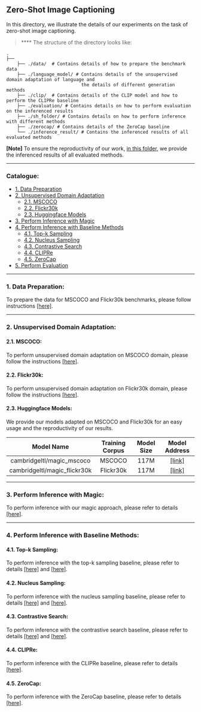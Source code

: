 ## Zero-Shot Image Captioning
In this directory, we illustrate the details of our experiments on the task of zero-shot image captioning. 

> ****  The structure of the directory looks like:

    .
    ├──
        ├── ./data/  # Contains details of how to prepare the benchmark data
        ├── ./language_model/ # Contains details of the unsupervised domain adaptation of language and 
                                the details of different generation methods
        ├── ./clip/  # Contains details of the CLIP model and how to perform the CLIPRe baseline
        ├── ./evaluation/ # Contains details on how to perform evaluation on the inferenced results
        ├── ./sh_folder/ # Contains details on how to perform inference with different methods
        ├── ./zerocap/ # Contains details of the ZeroCap baseline
        └── ./inference_result/ # Contains the inferenced results of all evaluated methods

**[Note]** To ensure the reproductivity of our work, [in this folder](https://github.com/yxuansu/MAGIC/tree/main/image_captioning/inference_result), we provide the inferenced results of all evaluated methods.

****
### Catalogue:
* <a href='#data_preparation'>1. Data Preparation</a>
* <a href='#unsupervised_domain_adaptation'>2. Unsupervised Domain Adaptation</a>
    * <a href='#mscoco_adaptation'>2.1. MSCOCO</a>
    * <a href='#flickr30k_adaptation'>2.2. Flickr30k</a>
    * <a href='#huggingface_models'>2.3. Huggingface Models</a>
* <a href='#inference_with_magic'>3. Perform Inference with Magic</a>
* <a href='#inference_with_baseline'>4. Perform Inference with Baseline Methods</a>
    * <a href='#topk_sampling'>4.1. Top-k Sampling</a>
    * <a href='#nucleues_sampling'>4.2. Nucleus Sampling</a>
    * <a href='#contrastive_search'>4.3. Contrastive Search</a>
    * <a href='#clipre'>4.4. CLIPRe</a>
    * <a href='#zerocap'>4.5. ZeroCap</a>
* <a href='#evaluation'>5. Perform Evaluation</a> 


****

<span id='data_preparation'/>

### 1. Data Preparation:
To prepare the data for MSCOCO and Flickr30k benchmarks, please follow instructions [[here]](https://github.com/yxuansu/MAGIC/tree/main/image_captioning/data).


****

<span id='unsupervised_domain_adaptation'/>

### 2. Unsupervised Domain Adaptation:

<span id='mscoco_adaptation'/>

#### 2.1. MSCOCO:
To perform unsupervised domain adaptation on MSCOCO domain, please follow the instructions [[here]](https://github.com/yxuansu/MAGIC/tree/main/image_captioning/language_model#12unsupervised-domain-adaptation-on-mscoco). 


<span id='flickr30k_adaptation'/>

#### 2.2. Flickr30k:
To perform unsupervised domain adaptation on Flickr30k domain, please follow the instructions [[here]](https://github.com/yxuansu/MAGIC/tree/main/image_captioning/language_model#22-unsupervised-domain-adaptation-on-flickr30k). 

<span id='huggingface_models'/>

#### 2.3. Huggingface Models:
We provide our models adapted on MSCOCO and Flickr30k for an easy usage and the reproductivity of our results.

|Model Name|Training Corpus|Model Size|Model Address|
|:-------------:|:-------------:|:-------------:|:-------------:|
|cambridgeltl/magic_mscoco|MSCOCO|117M|[[link]](https://huggingface.co/cambridgeltl/magic_mscoco/)|
|cambridgeltl/magic_flickr30k|Flickr30k|117M|[[link]](https://huggingface.co/cambridgeltl/magic_flickr30k/)|



****

<span id='inference_with_magic'/>

### 3. Perform Inference with Magic:
To perform inference with our magic approach, please refer to details [[here]](https://github.com/yxuansu/MAGIC/tree/main/image_captioning/sh_folder#1-magic-search).

****

<span id='inference_with_baseline'/>

### 4. Perform Inference with Baseline Methods:

<span id='topk_sampling'/>

#### 4.1. Top-k Sampling:
To perform inference with the top-k sampling baseline, please refer to details [[here]](https://github.com/yxuansu/MAGIC/tree/main/image_captioning/sh_folder#3-top-k-sampling) and [[here]](https://github.com/yxuansu/MAGIC/tree/main/image_captioning/language_model#32-top-k-sampling-).

<span id='nucleues_sampling'/>

#### 4.2. Nucleus Sampling:
To perform inference with the nucleus sampling baseline, please refer to details [[here]](https://github.com/yxuansu/MAGIC/tree/main/image_captioning/sh_folder#4-nucleus-sampling) and [[here]](https://github.com/yxuansu/MAGIC/tree/main/image_captioning/language_model#33-nucleus-sampling-).

<span id='contrastive_search'/>

#### 4.3. Contrastive Search:
To perform inference with the contrastive search baseline, please refer to details [[here]](https://github.com/yxuansu/MAGIC/tree/main/image_captioning/sh_folder#2-contrastive-search) and [[here]](https://github.com/yxuansu/MAGIC/tree/main/image_captioning/language_model#31-contrastive-search-).

<span id='clipre'/>

#### 4.4. CLIPRe:
To perform inference with the CLIPRe baseline, please refer to details [[here]](https://github.com/yxuansu/MAGIC/tree/main/image_captioning/clip#clip).

<span id='zerocap'/>

#### 4.5. ZeroCap:
To perform inference with the ZeroCap baseline, please refer to details [[here]](https://github.com/yxuansu/MAGIC/tree/main/image_captioning/zerocap).









